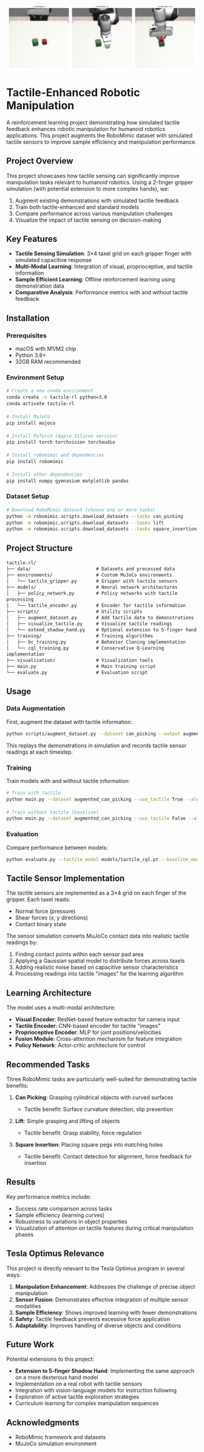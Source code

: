 ![demo frames](demo_frames.png)

# Tactile-Enhanced Robotic Manipulation

A reinforcement learning project demonstrating how simulated tactile feedback enhances robotic manipulation for humanoid robotics applications. This project augments the RoboMimic dataset with simulated tactile sensors to improve sample efficiency and manipulation performance.

## Project Overview

This project showcases how tactile sensing can significantly improve manipulation tasks relevant to humanoid robotics. Using a 2-finger gripper simulation (with potential extension to more complex hands), we:

1. Augment existing demonstrations with simulated tactile feedback
2. Train both tactile-enhanced and standard models
3. Compare performance across various manipulation challenges
4. Visualize the impact of tactile sensing on decision-making

## Key Features

- **Tactile Sensing Simulation**: 3×4 taxel grid on each gripper finger with simulated capacitive response
- **Multi-Modal Learning**: Integration of visual, proprioceptive, and tactile information
- **Sample Efficient Learning**: Offline reinforcement learning using demonstration data
- **Comparative Analysis**: Performance metrics with and without tactile feedback

## Installation

### Prerequisites

- macOS with M1/M2 chip
- Python 3.8+
- 32GB RAM recommended

### Environment Setup

```bash
# Create a new conda environment
conda create -n tactile-rl python=3.8
conda activate tactile-rl

# Install MuJoCo
pip install mujoco

# Install PyTorch (Apple Silicon version)
pip install torch torchvision torchaudio

# Install robomimic and dependencies
pip install robomimic

# Install other dependencies
pip install numpy gymnasium matplotlib pandas
```

### Dataset Setup

```bash
# Download RoboMimic dataset (choose one or more tasks)
python -m robomimic.scripts.download_datasets --tasks can_picking
python -m robomimic.scripts.download_datasets --tasks lift
python -m robomimic.scripts.download_datasets --tasks square_insertion
```

## Project Structure

```
tactile-rl/
├── data/                        # Datasets and processed data
├── environments/                # Custom MuJoCo environments
│   └── tactile_gripper.py       # Gripper with tactile sensors
├── models/                      # Neural network architectures
│   ├── policy_network.py        # Policy networks with tactile processing
│   └── tactile_encoder.py       # Encoder for tactile information
├── scripts/                     # Utility scripts
│   ├── augment_dataset.py       # Add tactile data to demonstrations
│   ├── visualize_tactile.py     # Visualize tactile readings
│   └── extend_shadow_hand.py    # Optional extension to 5-finger hand
├── training/                    # Training algorithms
│   ├── bc_training.py           # Behavior Cloning implementation  
│   └── cql_training.py          # Conservative Q-Learning implementation
├── visualization/               # Visualization tools
├── main.py                      # Main training script
└── evaluate.py                  # Evaluation script
```

## Usage

### Data Augmentation

First, augment the dataset with tactile information:

```bash
python scripts/augment_dataset.py --dataset can_picking --output augmented_can_picking
```

This replays the demonstrations in simulation and records tactile sensor readings at each timestep.

### Training

Train models with and without tactile information:

```bash
# Train with tactile
python main.py --dataset augmented_can_picking --use_tactile True --algorithm cql

# Train without tactile (baseline)
python main.py --dataset augmented_can_picking --use_tactile False --algorithm cql
```

### Evaluation

Compare performance between models:

```bash
python evaluate.py --tactile_model models/tactile_cql.pt --baseline_model models/baseline_cql.pt
```

## Tactile Sensor Implementation

The tactile sensors are implemented as a 3×4 grid on each finger of the gripper. Each taxel reads:

- Normal force (pressure)
- Shear forces (x, y directions)
- Contact binary state

The sensor simulation converts MuJoCo contact data into realistic tactile readings by:

1. Finding contact points within each sensor pad area
2. Applying a Gaussian spatial model to distribute forces across taxels
3. Adding realistic noise based on capacitive sensor characteristics
4. Processing readings into tactile "images" for the learning algorithm

## Learning Architecture

The model uses a multi-modal architecture:

- **Visual Encoder**: ResNet-based feature extractor for camera input
- **Tactile Encoder**: CNN-based encoder for tactile "images"
- **Proprioceptive Encoder**: MLP for joint positions/velocities
- **Fusion Module**: Cross-attention mechanism for feature integration
- **Policy Network**: Actor-critic architecture for control

## Recommended Tasks

Three RoboMimic tasks are particularly well-suited for demonstrating tactile benefits:

1. **Can Picking**: Grasping cylindrical objects with curved surfaces
   - Tactile benefit: Surface curvature detection, slip prevention

2. **Lift**: Simple grasping and lifting of objects
   - Tactile benefit: Grasp stability, force regulation

3. **Square Insertion**: Placing square pegs into matching holes
   - Tactile benefit: Contact detection for alignment, force feedback for insertion

## Results

Key performance metrics include:

- Success rate comparison across tasks
- Sample efficiency (learning curves)
- Robustness to variations in object properties
- Visualization of attention on tactile features during critical manipulation phases

## Tesla Optimus Relevance

This project is directly relevant to the Tesla Optimus program in several ways:

1. **Manipulation Enhancement**: Addresses the challenge of precise object manipulation
2. **Sensor Fusion**: Demonstrates effective integration of multiple sensor modalities
3. **Sample Efficiency**: Shows improved learning with fewer demonstrations
4. **Safety**: Tactile feedback prevents excessive force application
5. **Adaptability**: Improves handling of diverse objects and conditions

## Future Work

Potential extensions to this project:

- **Extension to 5-finger Shadow Hand**: Implementing the same approach on a more dexterous hand model
- Implementation on a real robot with tactile sensors
- Integration with vision-language models for instruction following
- Exploration of active tactile exploration strategies
- Curriculum learning for complex manipulation sequences

## Acknowledgments

- RoboMimic framework and datasets
- MuJoCo simulation environment